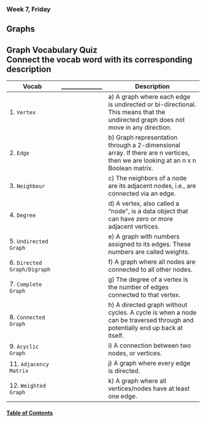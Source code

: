 ### Week 7, Friday
## Graphs
**Graph Vocabulary Quiz**  
Connect the vocab word with its corresponding description
---
| Vocab                     | ______________ | Description                                                                                                                       |
|---------------------------|-----|-----------------------------------------------------------------------------------------------------------------------------------|
| 1. `Vertex`                 |     | a) A graph where each edge is undirected or bi-directional.  This means that the undirected graph does not move in any direction. |
| 2. `Edge`                   |     | b) Graph representation through a 2-dimensional array.  If there are n vertices, then we are looking at an n x n  Boolean matrix. |
| 3. `Neighbour`              |     | c) The neighbors of a node are its adjacent nodes, i.e.,  are connected via an edge.                                              |
| 4. `Degree`                 |     | d) A vertex, also called a “node”, is a data object that can  have zero or more adjacent vertices.                                |
| 5. `Undirected Graph`       |     | e) A graph with numbers assigned to its edges. These numbers  are called weights.                                                 |
| 6. `Directed Graph/Digraph` |     | f) A graph where all nodes are connected to all other nodes.                                                                      |
| 7. `Complete Graph`         |     | g) The degree of a vertex is the number of edges connected  to that vertex.                                                       |
| 8. `Connected Graph`        |     | h) A directed graph without cycles. A cycle is when a node  can be traversed through and potentially end up back at itself.       |
| 9. `Acyclic Graph`          |     | i) A connection between two nodes, or vertices.                                                                                   |
| 11. `Adjacency Matrix`      |     | j) A graph where every edge is directed.                                                                                          |
| 12. `Weighted Graph`        |     | k) A graph where all vertices/nodes have at least one edge.                                                                       |


#### [Table of Contents](https://hcoggers.github.io/Reading-Notes-Repository/)